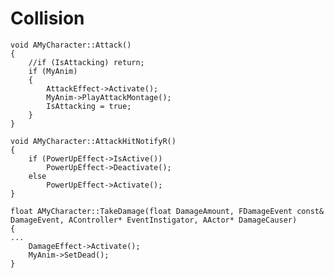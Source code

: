 # Collision
	void AMyCharacter::Attack()
	{
		//if (IsAttacking) return;
		if (MyAnim)
		{
			AttackEffect->Activate();
			MyAnim->PlayAttackMontage();
			IsAttacking = true;
		}
	}
	
	void AMyCharacter::AttackHitNotifyR()
	{
		if (PowerUpEffect->IsActive())
			PowerUpEffect->Deactivate();
		else
			PowerUpEffect->Activate();
	}
	
	float AMyCharacter::TakeDamage(float DamageAmount, FDamageEvent const& DamageEvent, AController* EventInstigator, AActor* DamageCauser)
	{
	...
		DamageEffect->Activate();
		MyAnim->SetDead();
	}
